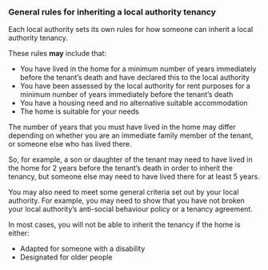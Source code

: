 ###  **General rules for inheriting a local authority tenancy**

Each local authority sets its own rules for how someone can inherit a local
authority tenancy.

These rules **may** include that:

  * You have lived in the home for a minimum number of years immediately before the tenant’s death and have declared this to the local authority 
  * You have been assessed by the local authority for rent purposes for a minimum number of years immediately before the tenant’s death 
  * You have a housing need and no alternative suitable accommodation 
  * The home is suitable for your needs 

The number of years that you must have lived in the home may differ depending
on whether you are an immediate family member of the tenant, or someone else
who has lived there.

So, for example, a son or daughter of the tenant may need to have lived in the
home for 2 years before the tenant’s death in order to inherit the tenancy,
but someone else may need to have lived there for at least 5 years.

You may also need to meet some general criteria set out by your local
authority. For example, you may need to show that you have not broken your
local authority’s anti-social behaviour policy or a tenancy agreement.

In most cases, you will not be able to inherit the tenancy if the home is
either:

  * Adapted for someone with a disability 
  * Designated for older people 
